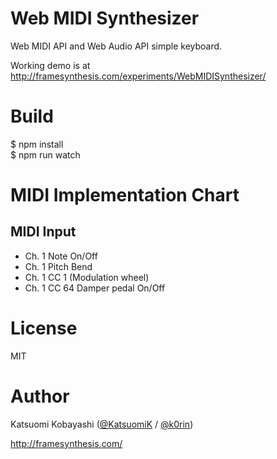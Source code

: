 # Web MIDI Synthesizer

Web MIDI API and Web Audio API simple keyboard.

Working demo is at http://framesynthesis.com/experiments/WebMIDISynthesizer/

# Build

$ npm install  
$ npm run watch

# MIDI Implementation Chart

## MIDI Input

- Ch. 1 Note On/Off
- Ch. 1 Pitch Bend
- Ch. 1 CC 1 (Modulation wheel)
- Ch. 1 CC 64 Damper pedal On/Off

# License

MIT

# Author

Katsuomi Kobayashi ([@KatsuomiK](https://twitter.com/KatsuomiK) / [@k0rin](https://twitter.com/k0rin))

http://framesynthesis.com/

